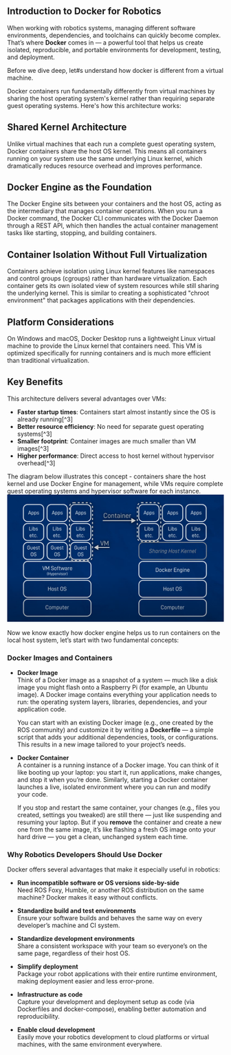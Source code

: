 ## Introduction to Docker for Robotics

When working with robotics systems, managing different software environments, dependencies, and toolchains can quickly become complex. That’s where **Docker** comes in — a powerful tool that helps us create isolated, reproducible, and portable environments for development, testing, and deployment.

Before we dive deep, let#s understand how docker is different from a virtual machine. 

Docker containers run fundamentally differently from virtual machines by sharing the host operating system's kernel rather than requiring separate guest operating systems. Here's how this architecture works:

## **Shared Kernel Architecture**

Unlike virtual machines that each run a complete guest operating system, Docker containers share the host OS kernel. This means all containers running on your system use the same underlying Linux kernel, which dramatically reduces resource overhead and improves performance.

## **Docker Engine as the Foundation**

The Docker Engine sits between your containers and the host OS, acting as the intermediary that manages container operations. When you run a Docker command, the Docker CLI communicates with the Docker Daemon through a REST API, which then handles the actual container management tasks like starting, stopping, and building containers.

## **Container Isolation Without Full Virtualization**

Containers achieve isolation using Linux kernel features like namespaces and control groups (cgroups) rather than hardware virtualization. Each container gets its own isolated view of system resources while still sharing the underlying kernel. This is similar to creating a sophisticated "chroot environment" that packages applications with their dependencies.

## **Platform Considerations**

On Windows and macOS, Docker Desktop runs a lightweight Linux virtual machine to provide the Linux kernel that containers need. This VM is optimized specifically for running containers and is much more efficient than traditional virtualization.

## **Key Benefits**

This architecture delivers several advantages over VMs:

- **Faster startup times**: Containers start almost instantly since the OS is already running[^3]
- **Better resource efficiency**: No need for separate guest operating systems[^3]
- **Smaller footprint**: Container images are much smaller than VM images[^3]
- **Higher performance**: Direct access to host kernel without hypervisor overhead[^3]

The diagram below illustrates this concept - containers share the host kernel and use Docker Engine for management, while VMs require complete guest operating systems and hypervisor software for each instance.
![Docker Engine v/s Virtual Machines](images/docker_vs_vm.png)

Now we know exactly how docker engine helps us to run containers on the local host system, let’s start with two fundamental concepts:

### Docker Images and Containers

- **Docker Image**  
  Think of a Docker image as a snapshot of a system — much like a disk image you might flash onto a Raspberry Pi (for example, an Ubuntu image). A Docker image contains everything your application needs to run: the operating system layers, libraries, dependencies, and your application code.

  You can start with an existing Docker image (e.g., one created by the ROS community) and customize it by writing a **Dockerfile** — a simple script that adds your additional dependencies, tools, or configurations. This results in a new image tailored to your project’s needs.

- **Docker Container**  
  A container is a running instance of a Docker image. You can think of it like booting up your laptop: you start it, run applications, make changes, and stop it when you’re done. Similarly, starting a Docker container launches a live, isolated environment where you can run and modify your code.

  If you stop and restart the same container, your changes (e.g., files you created, settings you tweaked) are still there — just like suspending and resuming your laptop. But if you **remove** the container and create a new one from the same image, it’s like flashing a fresh OS image onto your hard drive — you get a clean, unchanged system each time.

### Why Robotics Developers Should Use Docker

Docker offers several advantages that make it especially useful in robotics:

- **Run incompatible software or OS versions side-by-side**  
  Need ROS Foxy, Humble, or another ROS distribution on the same machine? Docker makes it easy without conflicts.

- **Standardize build and test environments**  
  Ensure your software builds and behaves the same way on every developer’s machine and CI system.

- **Standardize development environments**  
  Share a consistent workspace with your team so everyone’s on the same page, regardless of their host OS.

- **Simplify deployment**  
  Package your robot applications with their entire runtime environment, making deployment easier and less error-prone.

- **Infrastructure as code**  
  Capture your development and deployment setup as code (via Dockerfiles and docker-compose), enabling better automation and reproducibility.

- **Enable cloud development**  
  Easily move your robotics development to cloud platforms or virtual machines, with the same environment everywhere.

